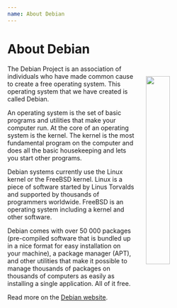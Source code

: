 ```yaml
---
name: About Debian
---
```

About Debian
============

<img class="img-responsive" style="width:33%; float: right; padding: 5%;" src="https://upload.wikimedia.org/wikipedia/commons/thumb/4/4a/Debian-OpenLogo.svg/775px-Debian-OpenLogo.svg.png" alt="" />

The Debian Project is an association of individuals who have made common cause
to create a free operating system. This operating system that we have created is
called Debian.

An operating system is the set of basic programs and utilities that make your
computer run. At the core of an operating system is the kernel. The kernel is
the most fundamental program on the computer and does all the basic housekeeping
and lets you start other programs.

Debian systems currently use the Linux kernel or the FreeBSD kernel. Linux is a
piece of software started by Linus Torvalds and supported by thousands of
programmers worldwide. FreeBSD is an operating system including a kernel and
other software.

Debian comes with over 50 000 packages (pre-compiled software that is bundled up
in a nice format for easy installation on your machine), a package manager
(APT), and other utilities that make it possible to manage thousands of packages
on thousands of computers as easily as installing a single application. All of
it free.

Read more on the [Debian website](https://debian.org).
